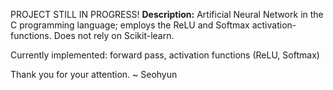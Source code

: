 PROJECT STILL IN PROGRESS! 
<b>Description:</b> Artificial Neural Network in the C programming language; employs the ReLU and Softmax activation-functions. Does not rely on Scikit-learn.

Currently implemented: forward pass, activation functions (ReLU, Softmax)

Thank you for your attention.
~ Seohyun
